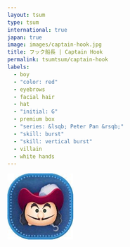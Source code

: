 ```yaml
---
layout: tsum
type: tsum
international: true
japan: true
image: images/captain-hook.jpg
title: フック船長 | Captain Hook
permalink: tsumtsum/captain-hook
labels:
  - boy
  - "color: red"
  - eyebrows
  - facial hair
  - hat
  - "initial: G"
  - premium box
  - "series: &lsqb; Peter Pan &rsqb;"
  - "skill: burst"
  - "skill: vertical burst"
  - villain
  - white hands
---
```

<img class="ui image" src="../images/captain-hook.jpg">
